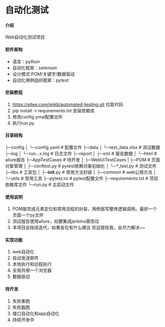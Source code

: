# 自动化测试

#### 介绍
Web自动化测试项目

#### 软件架构
- 语言：python
- 自动化框架：selenium
- 设计模式:POM/关键字/数据驱动
- 自动化用例组织框架：pytest

#### 安装教程

1.  https://gitee.com/mikb/automated-testing.git 拉取代码
2.  pip install -r requirements.txt 安装依赖库
3.  修改config.ymal配置文件
4.  执行run.py

#### 目录结构
├─config
│  └─config.yaml	# 配置文件
├─data
│  └─test_data.xlsx	# 测试数据
├─log
│  └─run...x.log	# 日志文件
├─report
│  ├─xml                # 报告数据
│  └─html		# allure报告
├─AppTestCases          # 待开发
│
├─WebUiTestCases
|  ├─POM                # 页面对象管理
│  ├─conftest.py	# pytest依赖对象初始化
│  └─*_test.py	        # 测试文件
├─libs		        # 工具包
│  ├─__init__.py		# 常用方法封装
│  ├─common	        # web公用方法
│  └─utils	        # 常用工具
├─pytest.ini	   # pytest配置文件
├─requirements.txt		 # 项目依赖库文件
└─run.py	# 主启动文件



#### 使用说明

1.  POM层完成元素定位和常用流程的封装，用例层写整体逻辑调用。最好一个页面一个py文件
2.  测试报告使用allure，如要集成jenkins需改动
3.  本项目会陆续迭代，如果各位有什么建议 欢迎提给我，会尽力解决~~


#### 实现功能
1.  web自动化
2.  自动发送邮件
3.  本地执行和远程执行
4.  全局共用一个浏览器
5.  数据驱动

#### 待开发
1.  失败重跑
2.  失败截图
3.  接口自动化和app自动化
3.  持续开发中
